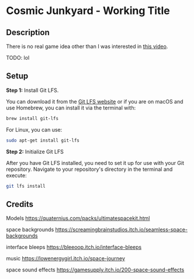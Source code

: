 # Cosmic Junkyard - Working Title

## Description

There is no real game idea other than I was interested in [this video](https://www.youtube.com/watch?v=QLH_0T_xv3I&t=2s).

TODO: lol

## Setup

**Step 1:** Install Git LFS. 

You can download it from the [Git LFS website](https://git-lfs.github.com/) or if you are on macOS and use Homebrew, you can install it via the terminal with:

```bash
brew install git-lfs
```

For Linux, you can use:

```bash
sudo apt-get install git-lfs
```

**Step 2:** Initialize Git LFS

After you have Git LFS installed, you need to set it up for use with your Git repository. Navigate to your repository's directory in the terminal and execute:

```bash
git lfs install
```

## Credits

Models
https://quaternius.com/packs/ultimatespacekit.html

space backgrounds
https://screamingbrainstudios.itch.io/seamless-space-backgrounds

interface bleeps
https://bleeoop.itch.io/interface-bleeps

music
https://lowenergygirl.itch.io/space-journey

space sound effects
https://gamesupply.itch.io/200-space-sound-effects
